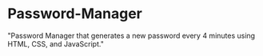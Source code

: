 # Password-Manager
"Password Manager that generates a new password every 4 minutes using HTML, CSS, and JavaScript."
